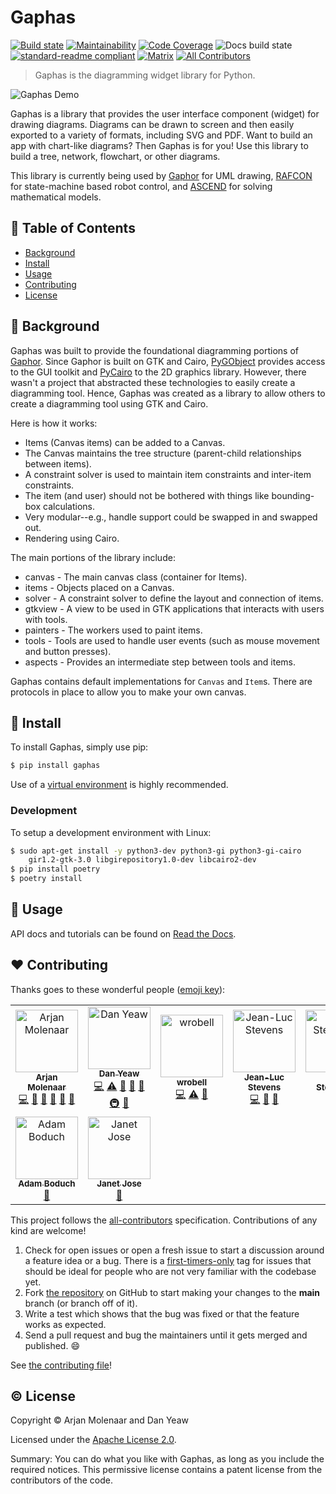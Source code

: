 # Gaphas
[![Build state](https://github.com/gaphor/gaphas/workflows/build/badge.svg)](https://github.com/gaphor/gaphas/actions)
[![Maintainability](https://qlty.sh/gh/gaphor/projects/gaphas/maintainability.svg)](https://qlty.sh/gh/gaphor/projects/gaphas)
[![Code Coverage](https://qlty.sh/gh/gaphor/projects/gaphas/coverage.svg)](https://qlty.sh/gh/gaphor/projects/gaphas)
![Docs build state](https://readthedocs.org/projects/gaphas/badge/?version=latest)
[![standard-readme compliant](https://img.shields.io/badge/readme%20style-standard-brightgreen.svg?style=flat)](https://github.com/RichardLitt/standard-readme)
[![Matrix](https://img.shields.io/badge/chat-on%20Matrix-success)](https://matrix.to/#/#gaphor_Lobby:gitter.im)
[![All Contributors](https://img.shields.io/badge/all_contributors-9-orange.svg?style=flat-square)](#contributors)

> Gaphas is the diagramming widget library for Python.

![Gaphas Demo](https://raw.githubusercontent.com/gaphor/gaphas/main/docs/images/gaphas-demo.gif)

Gaphas is a library that provides the user interface component (widget) for drawing diagrams. Diagrams can be drawn to screen and then easily exported to a variety of formats, including SVG and PDF. Want to build an app with chart-like diagrams? Then Gaphas is for you! Use this library to build a tree, network, flowchart, or other diagrams.

This library is currently being used by [Gaphor](https://github.com/gaphor/gaphor) for UML drawing,
[RAFCON](https://github.com/DLR-RM/RAFCON) for state-machine based robot control, and [ASCEND](http://ascend4.org/) for solving mathematical models.

## 📑 Table of Contents

- [Background](#background)
- [Install](#install)
- [Usage](#usage)
- [Contributing](#contributing)
- [License](#license)

## 📜 Background

Gaphas was built to provide the foundational diagramming portions of [Gaphor](https://github.com/gaphor/gaphor). Since Gaphor is built on GTK and Cairo, [PyGObject](https://pygobject.readthedocs.io/) provides access to the GUI toolkit and [PyCairo](https://pycairo.readthedocs.io/) to the 2D graphics library. However, there wasn't a project that abstracted these technologies to easily create a diagramming tool. Hence, Gaphas was created as a library to allow others to create a diagramming tool using GTK and Cairo.

Here is how it works:

- Items (Canvas items) can be added to a Canvas.
- The Canvas maintains the tree structure (parent-child relationships between items).
- A constraint solver is used to maintain item constraints and inter-item constraints.
- The item (and user) should not be bothered with things like bounding-box calculations.
- Very modular--e.g., handle support could be swapped in and swapped out.
- Rendering using Cairo.

The main portions of the library include:

- canvas - The main canvas class (container for Items).
- items - Objects placed on a Canvas.
- solver - A constraint solver to define the layout and connection of items.
- gtkview - A view to be used in GTK applications that interacts with users with tools.
- painters - The workers used to paint items.
- tools - Tools are used to handle user events (such as mouse movement and button presses).
- aspects - Provides an intermediate step between tools and items.

Gaphas contains default implementations for `Canvas` and `Item`s. There are protocols in place
to allow you to make your own canvas.

## 💾 Install

To install Gaphas, simply use pip:

```bash
$ pip install gaphas
```

Use of a
[virtual environment](https://virtualenv.pypa.io/en/latest/) is highly recommended.

### Development

To setup a development environment with Linux:

```bash
$ sudo apt-get install -y python3-dev python3-gi python3-gi-cairo
    gir1.2-gtk-3.0 libgirepository1.0-dev libcairo2-dev
$ pip install poetry
$ poetry install
```

## 🔦 Usage

API docs and tutorials can be found on [Read the Docs](https://gaphas.readthedocs.io).

## ♥ Contributing

Thanks goes to these wonderful people ([emoji key](https://github.com/kentcdodds/all-contributors#emoji-key)):

<!-- ALL-CONTRIBUTORS-LIST:START - Do not remove or modify this section -->
<!-- prettier-ignore -->
<table><tr><td align="center"><a href="https://github.com/amolenaar"><img src="https://avatars0.githubusercontent.com/u/96249?v=4" width="100px;" alt="Arjan Molenaar"/><br /><sub><b>Arjan Molenaar</b></sub></a><br /><a href="https://github.com/gaphor/gaphas/commits?author=amolenaar" title="Code">💻</a> <a href="https://github.com/gaphor/gaphas/issues?q=author%3Aamolenaar" title="Bug reports">🐛</a> <a href="https://github.com/gaphor/gaphas/commits?author=amolenaar" title="Documentation">📖</a> <a href="#review-amolenaar" title="Reviewed Pull Requests">👀</a> <a href="#question-amolenaar" title="Answering Questions">💬</a> <a href="#plugin-amolenaar" title="Plugin/utility libraries">🔌</a></td><td align="center"><a href="https://ghuser.io/danyeaw"><img src="https://avatars1.githubusercontent.com/u/10014976?v=4" width="100px;" alt="Dan Yeaw"/><br /><sub><b>Dan Yeaw</b></sub></a><br /><a href="https://github.com/gaphor/gaphas/commits?author=danyeaw" title="Code">💻</a> <a href="https://github.com/gaphor/gaphas/commits?author=danyeaw" title="Tests">⚠️</a> <a href="#review-danyeaw" title="Reviewed Pull Requests">👀</a> <a href="https://github.com/gaphor/gaphas/issues?q=author%3Adanyeaw" title="Bug reports">🐛</a> <a href="#question-danyeaw" title="Answering Questions">💬</a> <a href="#infra-danyeaw" title="Infrastructure (Hosting, Build-Tools, etc)">🚇</a> <a href="https://github.com/gaphor/gaphas/commits?author=danyeaw" title="Documentation">📖</a></td><td align="center"><a href="https://github.com/wrobell"><img src="https://avatars2.githubusercontent.com/u/105664?v=4" width="100px;" alt="wrobell"/><br /><sub><b>wrobell</b></sub></a><br /><a href="https://github.com/gaphor/gaphas/commits?author=wrobell" title="Code">💻</a> <a href="https://github.com/gaphor/gaphas/commits?author=wrobell" title="Tests">⚠️</a> <a href="#review-wrobell" title="Reviewed Pull Requests">👀</a></td><td align="center"><a href="https://github.com/jlstevens"><img src="https://avatars3.githubusercontent.com/u/890576?v=4" width="100px;" alt="Jean-Luc Stevens"/><br /><sub><b>Jean-Luc Stevens</b></sub></a><br /><a href="https://github.com/gaphor/gaphas/commits?author=jlstevens" title="Code">💻</a> <a href="https://github.com/gaphor/gaphas/issues?q=author%3Ajlstevens" title="Bug reports">🐛</a> <a href="https://github.com/gaphor/gaphas/commits?author=jlstevens" title="Documentation">📖</a></td><td align="center"><a href="http://www.franework.de"><img src="https://avatars1.githubusercontent.com/u/1144966?v=4" width="100px;" alt="Franz Steinmetz"/><br /><sub><b>Franz Steinmetz</b></sub></a><br /><a href="https://github.com/gaphor/gaphas/commits?author=franzlst" title="Code">💻</a> <a href="https://github.com/gaphor/gaphas/issues?q=author%3Afranzlst" title="Bug reports">🐛</a></td><td align="center"><a href="https://github.com/adrianboguszewski"><img src="https://avatars3.githubusercontent.com/u/4547501?v=4" width="100px;" alt="Adrian Boguszewski"/><br /><sub><b>Adrian Boguszewski</b></sub></a><br /><a href="https://github.com/gaphor/gaphas/commits?author=adrianboguszewski" title="Code">💻</a></td><td align="center"><a href="https://github.com/Rbelder"><img src="https://avatars3.githubusercontent.com/u/15119522?v=4" width="100px;" alt="Rico Belder"/><br /><sub><b>Rico Belder</b></sub></a><br /><a href="https://github.com/gaphor/gaphas/issues?q=author%3ARbelder" title="Bug reports">🐛</a> <a href="#review-Rbelder" title="Reviewed Pull Requests">👀</a></td></tr><tr><td align="center"><a href="http://www.boduch.ca"><img src="https://avatars2.githubusercontent.com/u/114619?v=4" width="100px;" alt="Adam Boduch"/><br /><sub><b>Adam Boduch</b></sub></a><br /><a href="https://github.com/gaphor/gaphas/issues?q=author%3Aadamboduch" title="Bug reports">🐛</a></td><td align="center"><a href="https://github.com/janettech"><img src="https://avatars3.githubusercontent.com/u/13398384?v=4" width="100px;" alt="Janet Jose"/><br /><sub><b>Janet Jose</b></sub></a><br /><a href="https://github.com/gaphor/gaphas/commits?author=janettech" title="Documentation">📖</a></td></tr></table>

<!-- ALL-CONTRIBUTORS-LIST:END -->

This project follows the [all-contributors](https://github.com/kentcdodds/all-contributors) specification. Contributions of any kind are welcome!

1. Check for open issues or open a fresh issue to start a discussion around a feature idea or a bug.
    There is a [first-timers-only](https://github.com/gaphor/gaphas/issues?utf8=%E2%9C%93&q=is%3Aissue+is%3Aopen+label%3Afirst-timers-only) tag for issues that should be ideal for people who are not very familiar with the codebase yet.
2. Fork [the repository](https://github.com/gaphor/gaphas) on GitHub to    start making your changes to the **main**       branch (or branch off of it).
3. Write a test which shows that the bug was fixed or that the feature
   works as expected.
4. Send a pull request and bug the maintainers until it gets merged and
   published. :smile:

See [the contributing file](CONTRIBUTING.md)!

## © License

Copyright © Arjan Molenaar and Dan Yeaw

Licensed under the [Apache License 2.0](LICENSES/Apache-2.0.txt).

Summary: You can do what you like with Gaphas, as long as you include the required notices. This permissive license contains a patent license from the contributors of the code.
